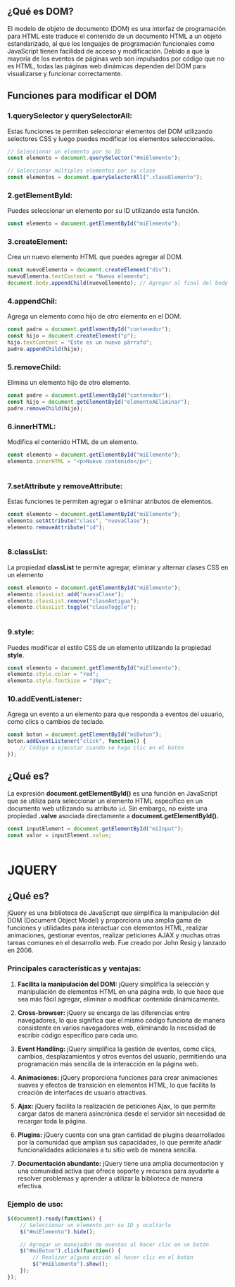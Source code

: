 ## ¿Qué es DOM?

El modelo de objeto de documento (DOM) es una interfaz de programación para HTML este traduce el contenido de un documento HTML a un objeto estandarizado, al que los lenguajes de programación funcionales como JavaScript tienen facilidad de acceso y modificación. Debido a que la mayoría de los eventos de páginas web son impulsados por código que no es HTML, todas las páginas web dinámicas dependen del DOM para visualizarse y funcionar correctamente.

## Funciones para modificar el DOM

### 1.querySelector y querySelectorAll:
Estas funciones te permiten seleccionar elementos del DOM utilizando selectores CSS y luego puedes modificar los elementos seleccionados.

```javascript
// Seleccionar un elemento por su ID
const elemento = document.querySelector("#miElemento");

// Seleccionar múltiples elementos por su clase
const elementos = document.querySelectorAll(".claseElemento");

```

### 2.**getElementById:**
Puedes seleccionar un elemento por su ID utilizando esta función.
```javascript 
const elemento = document.getElementById("miElemento");

```

### 3.**createElement:**
Crea un nuevo elemento HTML que puedes agregar al DOM.
```javascript
const nuevoElemento = document.createElement("div");
nuevoElemento.textContent = "Nuevo elemento";
document.body.appendChild(nuevoElemento); // Agregar al final del body

```

### 4.**appendChil:**
Agrega un elemento como hijo de otro elemento en el DOM.
```javascript 
const padre = document.getElementById("contenedor");
const hijo = document.createElement("p");
hijo.textContent = "Este es un nuevo párrafo";
padre.appendChild(hijo);

```

### 5.**removeChild:**
Elimina un elemento hijo de otro elemento.
```javascript
const padre = document.getElementById("contenedor");
const hijo = document.getElementById("elementoAEliminar");
padre.removeChild(hijo);

```

### 6.**innerHTML:**
Modifica el contenido HTML de un elemento.
```javascript
const elemento = document.getElementById("miElemento");
elemento.innerHTML = "<p>Nuevo contenido</p>";
 
```

### 7.**setAttribute y removeAttribute:**
Estas funciones te permiten agregar o eliminar atributos de elementos.
```javascript
const elemento = document.getElementById("miElemento");
elemento.setAttribute("class", "nuevaClase");
elemento.removeAttribute("id");
 
```

### 8.**classList:**
La propiedad **classList** te permite agregar, eliminar y alternar clases CSS en un elemento
```javascript
const elemento = document.getElementById("miElemento");
elemento.classList.add("nuevaClase");
elemento.classList.remove("claseAntigua");
elemento.classList.toggle("claseToggle");
 
```

### 9.**style:**
Puedes modificar el estilo CSS de un elemento utilizando la propiedad **style**.
```javascript
const elemento = document.getElementById("miElemento");
elemento.style.color = "red";
elemento.style.fontSize = "20px";

```

### 10.**addEventListener:**
Agrega un evento a un elemento para que responda a eventos del usuario, como clics o cambios de teclado.
```javascript
const boton = document.getElementById("miBoton");
boton.addEventListener("click", function() {
    // Código a ejecutar cuando se haga clic en el botón
});

```




## ¿Qué es?
La expresión **document.getElementById()** es una función en JavaScript que se utiliza para seleccionar un elemento HTML específico en un documento web utilizando su atributo `id`. Sin embargo, no existe una propiedad **.valve** asociada directamente a **document.getElementById().**

```javascript
const inputElement = document.getElementById("miInput");
const valor = inputElement.value;
 
```

# JQUERY

## ¿Qué es?
jQuery es una biblioteca de JavaScript que simplifica la manipulación del DOM (Document Object Model) y proporciona una amplia gama de funciones y utilidades para interactuar con elementos HTML, realizar animaciones, gestionar eventos, realizar peticiones AJAX y muchas otras tareas comunes en el desarrollo web. Fue creado por John Resig y lanzado en 2006.

### Principales características y ventajas:
1. **Facilita la manipulación del DOM:** jQuery simplifica la selección y manipulación de elementos HTML en una página web, lo que hace que sea más fácil agregar, eliminar o modificar contenido dinámicamente.
    
2. **Cross-browser:** jQuery se encarga de las diferencias entre navegadores, lo que significa que el mismo código funciona de manera consistente en varios navegadores web, eliminando la necesidad de escribir código específico para cada uno.
    
3. **Event Handling:** jQuery simplifica la gestión de eventos, como clics, cambios, desplazamientos y otros eventos del usuario, permitiendo una programación más sencilla de la interacción en la página web.
    
4. **Animaciones:** jQuery proporciona funciones para crear animaciones suaves y efectos de transición en elementos HTML, lo que facilita la creación de interfaces de usuario atractivas.
    
5. **Ajax:** jQuery facilita la realización de peticiones Ajax, lo que permite cargar datos de manera asincrónica desde el servidor sin necesidad de recargar toda la página.
    
6. **Plugins:** jQuery cuenta con una gran cantidad de plugins desarrollados por la comunidad que amplían sus capacidades, lo que permite añadir funcionalidades adicionales a tu sitio web de manera sencilla.
    
7. **Documentación abundante:** jQuery tiene una amplia documentación y una comunidad activa que ofrece soporte y recursos para ayudarte a resolver problemas y aprender a utilizar la biblioteca de manera efectiva.

### Ejemplo de uso: 

```javascript 
$(document).ready(function() {
    // Seleccionar un elemento por su ID y ocultarlo
    $("#miElemento").hide();

    // Agregar un manejador de eventos al hacer clic en un botón
    $("#miBoton").click(function() {
        // Realizar alguna acción al hacer clic en el botón
        $("#miElemento").show();
    });
});

```
